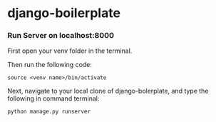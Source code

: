# django-boilerplate

### Run Server on localhost:8000

First open your venv folder in the terminal.

Then run the following code:

```
source <venv name>/bin/activate
```

Next, navigate to your local clone of django-bolerplate, and type the following in command terminal:

```
python manage.py runserver
```
